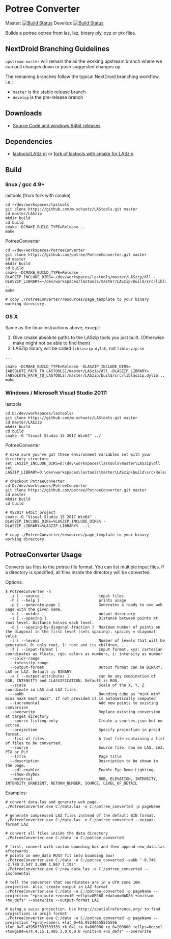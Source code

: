 # Potree Converter

Master: [![Build Status](https://travis-ci.org/potree/PotreeConverter.svg?branch=master)](https://travis-ci.org/potree/PotreeConverter)
Develop: [![Build Status](https://travis-ci.org/potree/PotreeConverter.svg?branch=develop)](https://travis-ci.org/potree/PotreeConverter)

Builds a potree octree from las, laz, binary ply, xyz or ptx files.

## NextDroid Branching Guidelines
`upstream-master` will remain the as the working upstream branch where we can pull changes down or push suggested changes up.

The remaining branches follow the typical NextDroid branching workflow, i.e.:
 - `master` is the stable release branch
 - `develop` is the pre-release branch


## Downloads

* [Source Code and windows 64bit releases](https://github.com/potree/PotreeConverter/releases)

## Dependencies

* [lastools(LASzip)](https://github.com/LAStools/LAStools) or [fork of lastools with cmake for LASzip](https://github.com/m-schuetz/LAStools)

## Build

### linux / gcc 4.9+


lastools (from fork with cmake)

```
cd ~/dev/workspaces/lastools
git clone https://github.com/m-schuetz/LAStools.git master
cd master/LASzip
mkdir build
cd build
cmake -DCMAKE_BUILD_TYPE=Release ..
make

```

PotreeConverter

```
cd ~/dev/workspaces/PotreeConverter
git clone https://github.com/potree/PotreeConverter.git master
cd master
mkdir build
cd build
cmake -DCMAKE_BUILD_TYPE=Release -DLASZIP_INCLUDE_DIRS=~/dev/workspaces/lastools/master/LASzip/dll -DLASZIP_LIBRARY=~/dev/workspaces/lastools/master/LASzip/build/src/liblaszip.so ..
make

# copy ./PotreeConverter/resources/page_template to your binary working directory.

```

### OS X

Same as the linux instructions above, except:

1. Give cmake absolute paths to the LASzip tools you just built. (Otherwise make might not be able to find them)
2. LASZip library will be called `liblaszip.dylib`, not `liblaszip.so `

```
...

cmake -DCMAKE_BUILD_TYPE=Release -DLASZIP_INCLUDE_DIRS=[ABSOLUTE_PATH_TO_LASTOOLS]/master/LASzip/dll -DLASZIP_LIBRARY=[ABSOLUTE_PATH_TO_LASTOOLS]/master/LASzip/build/src/liblaszip.dylib ..
make

```

### Windows / Microsoft Visual Studio 2017:

lastools

```
cd D:/dev/workspaces/lastools/
git clone https://github.com/m-schuetz/LAStools.git master
cd master/LASzip
mkdir build
cd build
cmake -G "Visual Studio 15 2017 Win64" ../
```

PotreeConverter

```
# make sure you've got these environment variables set with your directory structure
set LASZIP_INCLUDE_DIRS=D:\dev\workspaces\lastools\master\LASzip\dll
set LASZIP_LIBRARY=D:\dev\workspaces\lastools\master\LASzip\build\src\Release\laszip.lib

# checkout PotreeConverter
cd D:/dev/workspaces/PotreeConverter
git clone https://github.com/potree/PotreeConverter.git master
cd master
mkdir build
cd build

# VS2017 64bit project
cmake -G "Visual Studio 15 2017 Win64" -DLASZIP_INCLUDE_DIRS=%LASZIP_INCLUDE_DIRS% -DLASZIP_LIBRARY=%LASZIP_LIBRARY%  ..\

# copy ./PotreeConverter/resources/page_template to your binary working directory.

```

## PotreeConverter Usage

Converts las files to the potree file format.
You can list multiple input files. If a directory is specified, all files
inside the directory will be converted.

Options:


```
$ PotreeConverter -h                                      
  -i [ --source ]                        input files
  -h [ --help ]                          prints usage
  -p [ --generate-page ]                 Generates a ready to use web page with the given name.
  -o [ --outdir ]                        output directory
  -s [ --spacing ]                       Distance between points at root level. Distance halves each level.
  -d [ --spacing-by-diagonal-fraction ]  Maximum number of points on the diagonal in the first level (sets spacing). spacing = diagonal value
  -l [ --levels ]                        Number of levels that will be generated. 0: only root, 1: root and its children, ...
  -f [ --input-format ]                  Input format. xyz: cartesian coordinates as floats, rgb: colors as numbers, i: intensity as number
  --color-range
  --intensity-range
  --output-format                        Output format can be BINARY, LAS or LAZ. Default is BINARY
  -a [ --output-attributes ]             can be any combination of RGB, INTENSITY and CLASSIFICATION. Default is RGB.
  --scale                                Scale of the X, Y, Z coordinate in LAS and LAZ files.
  --aabb                                 Bounding cube as "minX minY minZ maxX maxY maxZ". If not provided it is automatically computed
  --incremental                          Add new points to existing conversion
  --overwrite                            Replace existing conversion at target directory
  --source-listing-only                  Create a sources.json but no octree.
  --projection                           Specify projection in proj4 format.
  --list-of-files                        A text file containing a list of files to be converted.
  --source                               Source file. Can be LAS, LAZ, PTX or PLY
  --title                                Page title
  --description                          Description to be shown in the page.
  --edl-enabled                          Enable Eye-Dome-Lighting.
  --show-skybox
  --material                             RGB, ELEVATION, INTENSITY, INTENSITY_GRADIENT, RETURN_NUMBER, SOURCE, LEVEL_OF_DETAIL
```

Examples:

    # convert data.las and generate web page.
    ./PotreeConverter.exe C:/data.las -o C:/potree_converted -p pageName

    # generate compressed LAZ files instead of the default BIN format.
    ./PotreeConverter.exe C:/data.las -o C:/potree_converted --output-format LAZ

    # convert all files inside the data directory
    ./PotreeConverter.exe C:/data -o C:/potree_converted

    # first, convert with custom bounding box and then append new_data.las afterwards.
    # points in new_data MUST fit into bounding box!
    ./PotreeConverter.exe C:/data -o C:/potree_converted -aabb "-0.748 -2.780 2.547 3.899 1.867 7.195"
    ./PotreeConverter.exe C:/new_data.las -o C:/potree_converted --incremental

	# tell the converter that coordinates are in a UTM zone 10N projection. Also, create output in LAZ format
	./PotreeConverter.exe C:/data -o C:/potree_converted -p pageName --projection "+proj=utm +zone=10 +ellps=GRS80 +datum=NAD83 +units=m +no_defs" --overwrite --output-format LAZ

	# using a swiss projection. Use http://spatialreference.org/ to find projections in proj4 format
	./PotreeConverter.exe C:/data -o C:/potree_converted -p pageName --projection "+proj=somerc +lat_0=46.95240555555556 +lon_0=7.439583333333333 +k_0=1 +x_0=600000 +y_0=200000 +ellps=bessel +towgs84=674.4,15.1,405.3,0,0,0,0 +units=m +no_defs" --overwrite
